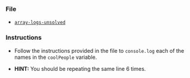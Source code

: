### File

* [`array-logs-unsolved`](Unsolved/array-logs-unsolved.html)

### Instructions

* Follow the instructions provided in the file to `console.log` each of the names in the `coolPeople` variable.

* **HINT:** You should be repeating the same line 6 times.

